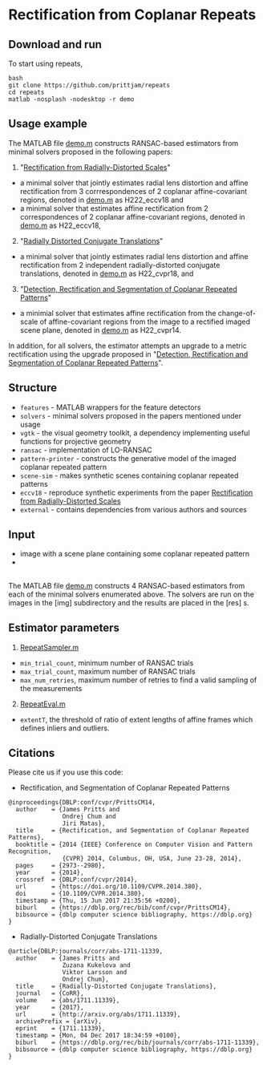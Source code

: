 # Rectification from Coplanar Repeats



## Download and run 
To start using repeats, 
```
bash
git clone https://github.com/prittjam/repeats
cd repeats
matlab -nosplash -nodesktop -r demo
```

## Usage example
The MATLAB file [demo.m](TBD) constructs RANSAC-based estimators from minimal solvers proposed in the following papers: 
1. "[Rectification from Radially-Distorted Scales](TBD)" 
  * a minimal solver that jointly estimates radial lens distortion and affine rectification from 3 corrrespondences of 2 coplanar affine-covariant regions, denoted in [demo.m](TBD) as H222_eccv18 and
  * a minimal solver that estimates affine rectification from 2 correspondences of 2 coplanar affine-covariant regions, denoted in [demo.m](TBD) as H22_eccv18,

2. "[Radially Distorted Conjugate Translations](https://arxiv.org/abs/1711.11339)"
  * a minimal solver that jointly estimates radial lens distortion and affine rectification from 2 independent radially-distorted conjugate translations, denoted in [demo.m](TBD) as H22_cvpr18, and

3. "[Detection, Rectification and Segmentation of Coplanar Repeated Patterns](http://cmp.felk.cvut.cz/~prittjam/doc/cvpr14.pdf)"
  * a minimial solver that estimates affine rectification from the change-of-scale of affine-covariant regions from the image to a rectified imaged scene plane, denoted in [demo.m](TBD) as H22_cvpr14.

In addition, for all solvers, the estimator attempts an upgrade to a metric rectification using the upgrade proposed in 
"[Detection, Rectification and Segmentation of Coplanar Repeated Patterns](http://cmp.felk.cvut.cz/~prittjam/doc/cvpr14.pdf)".

## Structure
- `features` - MATLAB wrappers for the feature detectors
- `solvers` - minimal solvers proposed in the papers mentioned under usage 
- `vgtk` - the visual geometry toolkit, a dependency implementing useful functions for projective geometry
- `ransac` - implementation of LO-RANSAC
- `pattern-printer` - constructs the generative model of the imaged coplanar repeated pattern
- `scene-sim` - makes synthetic scenes containing coplanar repeated patterns
- `eccv18` - reproduce synthetic experiments from the paper [Rectification from Radially-Distorted Scales](TBD)
- `external` - contains dependencies from various authors and sources


## Input
* image with a scene plane containing some coplanar repeated pattern
* 

## 

The MATLAB file [demo.m](TBD) constructs 4 RANSAC-based estimators from each of the minimal solvers enumerated above. The solvers are run on the images in the [img] subdirectory and the results are placed in the [res] s.


## Estimator parameters

1. [RepeatSampler.m](TBD)
  * `min_trial_count`, minimum number of RANSAC trials
  * `max_trial_count`, maximum number of RANSAC trials
  * `max_num_retries`, maximum number of retries to find a valid sampling of the measurements
2. [RepeatEval.m](TBD)
  * `extentT`, the threshold of ratio of extent lengths of affine frames which defines inliers and outliers. 

## Citations

Please cite us if you use this code:

* Rectification, and Segmentation of Coplanar Repeated Patterns
```
@inproceedings{DBLP:conf/cvpr/PrittsCM14,
  author    = {James Pritts and
               Ondrej Chum and
               Jiri Matas},
  title     = {Rectification, and Segmentation of Coplanar Repeated Patterns},
  booktitle = {2014 {IEEE} Conference on Computer Vision and Pattern Recognition,
               {CVPR} 2014, Columbus, OH, USA, June 23-28, 2014},
  pages     = {2973--2980},
  year      = {2014},
  crossref  = {DBLP:conf/cvpr/2014},
  url       = {https://doi.org/10.1109/CVPR.2014.380},
  doi       = {10.1109/CVPR.2014.380},
  timestamp = {Thu, 15 Jun 2017 21:35:56 +0200},
  biburl    = {https://dblp.org/rec/bib/conf/cvpr/PrittsCM14},
  bibsource = {dblp computer science bibliography, https://dblp.org}
}
```
* Radially-Distorted Conjugate Translations
```
@article{DBLP:journals/corr/abs-1711-11339,
  author    = {James Pritts and
               Zuzana Kukelova and
               Viktor Larsson and
               Ondrej Chum},
  title     = {Radially-Distorted Conjugate Translations},
  journal   = {CoRR},
  volume    = {abs/1711.11339},
  year      = {2017},
  url       = {http://arxiv.org/abs/1711.11339},
  archivePrefix = {arXiv},
  eprint    = {1711.11339},
  timestamp = {Mon, 04 Dec 2017 18:34:59 +0100},
  biburl    = {https://dblp.org/rec/bib/journals/corr/abs-1711-11339},
  bibsource = {dblp computer science bibliography, https://dblp.org}
}
```
